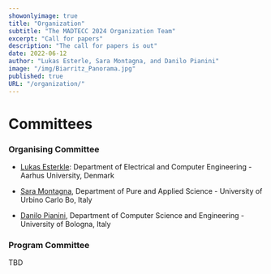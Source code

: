 ```yaml
---
showonlyimage: true
title: "Organization"
subtitle: "The MADTECC 2024 Organization Team"
excerpt: "Call for papers"
description: "The call for papers is out"
date: 2022-06-12
author: "Lukas Esterle, Sara Montagna, and Danilo Pianini"
image: "/img/Biarritz_Panorama.jpg"
published: true
URL: "/organization/"
---
```

# Committees

### Organising Committee

* [Lukas Esterkle](http://www.lukasesterle.com): Department of Electrical and Computer Engineering - Aarhus University, Denmark

* [Sara Montagna](https://www.uniurb.it/persone/sara-montagna), Department of Pure and Applied Science - University of Urbino Carlo Bo, Italy

* [Danilo Pianini](https://www.unibo.it/sitoweb/danilo.pianini), Department of Computer Science and Engineering - University of Bologna, Italy

### Program Committee

TBD


